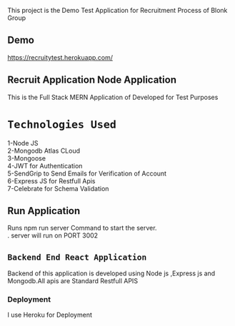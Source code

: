 This project is the Demo Test Application for Recruitment Process of Blonk Group

## Demo
https://recruitytest.herokuapp.com/

## Recruit Application Node Application

This is the Full Stack MERN Application of Developed for Test Purposes

# `Technologies Used`

1-Node JS    
2-Mongodb Atlas CLoud  
3-Mongoose   
4-JWT for Authentication    
5-SendGrip to Send Emails for Verification of Account        
6-Express JS for Restfull Apis    
7-Celebrate for Schema Validation    


## Run Application
Runs npm run server Command to start the server.<br />.
server will run on PORT 3002



## `Backend End React Application`
Backend of this application is developed using Node js ,Express js and Mongodb.All apis are Standard Restfull APIS


### Deployment

I use Heroku for Deployment 
